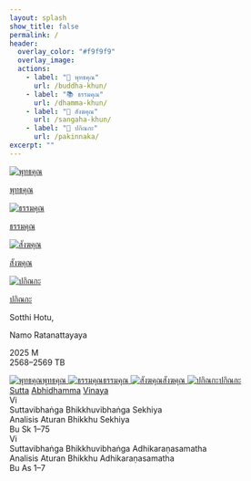```yaml
---
layout: splash
show_title: false
permalink: /
header:
  overlay_color: "#f9f9f9"
  overlay_image:
  actions:
    - label: "🧘 พุทธคุณ"
      url: /buddha-khun/
    - label: "📚 ธรรมคุณ"
      url: /dhamma-khun/
    - label: "🔔 สังฆคุณ"
      url: /sangaha-khun/
    - label: "🌿 ปกิณกะ"
      url: /pakinnaka/
excerpt: ""
---
```


<style>
.page__hero--overlay {
  min-height: 200px !important;
}
</style>



<!-- เมนูรูปภาพ 4 ปุ่ม -->
<div class="image-nav-container">
  <div class="image-nav-item">
    <a href="/buddha-khun/">
      <img src="/assets/images/buddha-icon.png" alt="พุทธคุณ">
      <p>พุทธคุณ</p>
    </a>
  </div>
  <div class="image-nav-item">
    <a href="/dhamma-khun/">
      <img src="/assets/images/dhammacakka-icon.png" alt="ธรรมคุณ">
      <p>ธรรมคุณ</p>
    </a>
  </div>
  <div class="image-nav-item">
    <a href="/sangaha-khun/">
      <img src="/assets/images/bell-icon.png" alt="สังฆคุณ">
      <p>สังฆคุณ</p>
    </a>
  </div>
  <div class="image-nav-item">
    <a href="/pakinnaka/">
      <img src="/assets/images/bodhi-icon.png" alt="ปกิณกะ">
      <p>ปกิณกะ</p>
    </a>
  </div>
</div>
<!-- ส่วนหัว -->
<div class="app-header">
  <div class="app-header-text">
    <p class="greeting">Sotthi Hotu,</p>
    <p class="greeting">Namo Ratanattayaya</p>
    <p class="year">2025 M<br>2568–2569 TB</p>
  </div>
  <div class="icon-nav">
    <a href="/buddha-khun/" class="icon-item">
      <img src="/assets/images/buddha-icon.png" alt="พุทธคุณ"><span>พุทธคุณ</span>
    </a>
    <a href="/dhamma-khun/" class="icon-item">
      <img src="/assets/images/dhammacakka-icon.png" alt="ธรรมคุณ"><span>ธรรมคุณ</span>
    </a>
    <a href="/sangaha-khun/" class="icon-item">
      <img src="/assets/images/bell-icon.png" alt="สังฆคุณ"><span>สังฆคุณ</span>
    </a>
    <a href="/pakinnaka/" class="icon-item">
      <img src="/assets/images/bodhi-icon.png" alt="ปกิณกะ"><span>ปกิณกะ</span>
    </a>
  </div>
</div>

<!-- เมนูแท็บ -->
<div class="tab-bar">
  <a href="/sutta/" class="tab active">Sutta</a>
  <a href="/abhidhamma/" class="tab">Abhidhamma</a>
  <a href="/vinaya/" class="tab">Vinaya</a>
</div>

<!-- รายการเนื้อหา -->
<div class="card-list">
  <div class="card">
    <div class="card-icon">Vi</div>
    <div class="card-content">
      <div class="card-title">Suttavibhaṅga Bhikkhuvibhaṅga Sekhiya</div>
      <div class="card-subtitle">Analisis Aturan Bhikkhu Sekhiya</div>
    </div>
    <div class="card-ref">Bu Sk 1–75</div>
  </div>
  <div class="card">
    <div class="card-icon">Vi</div>
    <div class="card-content">
      <div class="card-title">Suttavibhaṅga Bhikkhuvibhaṅga Adhikaraṇasamatha</div>
      <div class="card-subtitle">Analisis Aturan Bhikkhu Adhikaraṇasamatha</div>
    </div>
    <div class="card-ref">Bu As 1–7</div>
  </div>
</div>
